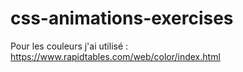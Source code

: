 # css-animations-exercises

Pour les couleurs j'ai utilisé : https://www.rapidtables.com/web/color/index.html